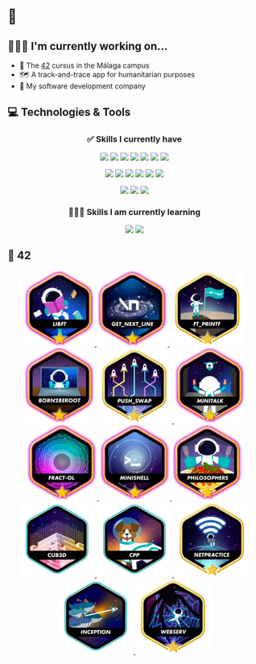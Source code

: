 # 🦁

## 👨🏻‍💻 I'm currently working on...
* 🚀 The [42](https://www.42.fr/) cursus in the Málaga campus
* 🗺️ A track-and-trace app for humanitarian purposes
* 💼 My software development company

## 💻 Technologies & Tools

<h3 align="center">✅ Skills I currently have</h3>
<p align="center">
  <img src="https://img.shields.io/badge/C-00599C?style=flat&logo=c&logoColor=white" />
  <img src="https://img.shields.io/badge/C++-%2300599C.svg?style=flat&logo=c%2B%2B&logoColor=white" />
  <img src="https://img.shields.io/badge/Shell-121011?style=flat&logo=gnu-bash&logoColor=white" />
  <img src="https://img.shields.io/badge/Git-F05032?style=flat&logo=git&logoColor=white" />
  <img src="https://img.shields.io/badge/UNIX-000000?style=flat&logo=linux&logoColor=white" />
  <img src="https://img.shields.io/badge/PHP-777BB4?style=flat&logo=php&logoColor=white" />
  <img src="https://img.shields.io/badge/MySQL-4479A1?style=flat&logo=mysql&logoColor=white" />
</p>
<p align="center">
  <img src="https://img.shields.io/badge/TypeScript-3178C6?style=flat&logo=typescript&logoColor=white" />
  <img src="https://img.shields.io/badge/Node.js-339933?style=flat&logo=node.js&logoColor=white" />
  <img src="https://img.shields.io/badge/MongoDB-47A248?style=flat&logo=mongodb&logoColor=white" />
  <img src="https://img.shields.io/badge/Express.js-000000?style=flat&logo=express&logoColor=white" />
  <img src="https://img.shields.io/badge/React-61DAFB?style=flat&logo=react&logoColor=black" />
  <img src="https://img.shields.io/badge/React_Native-%2320232a.svg?style=flat&logo=react&logoColor=%2361DAFB" />
</p>
<p align="center">
  <img src="https://img.shields.io/badge/Adobe%20Illustrator-FF9A00?style=flat&logo=adobe%20illustrator&logoColor=white" />
  <img src="https://img.shields.io/badge/Adobe%20Photoshop-31A8FF?style=flat&logo=Adobe%20Photoshop&logoColor=black" />
  <img src="https://img.shields.io/badge/Adobe%20Premiere%20Pro-9999FF?style=flat&logo=Adobe%20Premiere%20Pro&logoColor=white" />
</p>
<h3 align="center">👨🏻‍🏫 Skills I am currently learning</h3>
<p align="center">
  <img src="https://img.shields.io/badge/Next-black?style=flat&logo=next.js&logoColor=white" />
  <img src="https://img.shields.io/badge/Docker-2CA5E0?style=flat&logo=docker&logoColor=white" />
</p>

## 🚀 42
<p align="center">
  <a href="https://github.com/leogaudin/libft">
    <img src="https://github.com/leogaudin/42_project_badges/raw/main/badges/libft_bonus_max.webp" />
  </a>
  <a href="https://github.com/leogaudin/get_next_line">
    <img src="https://github.com/leogaudin/42_project_badges/raw/main/badges/get_next_line_bonus_max.webp" />
  </a>
  <a href="https://github.com/leogaudin/ft_printf">
    <img src="https://github.com/leogaudin/42_project_badges/raw/main/badges/ft_printf_bonus.webp" />
  </a>
    <img src="https://github.com/leogaudin/42_project_badges/raw/main/badges/born2beroot_bonus_max.webp" />
  <a href="https://github.com/leogaudin/push_swap">
    <img src="https://github.com/leogaudin/42_project_badges/raw/main/badges/push_swap_bonus.webp" />
  </a>
  <a href="https://github.com/leogaudin/minitalk">
    <img src="https://github.com/leogaudin/42_project_badges/raw/main/badges/minitalk_bonus_max.webp" />
  </a>
  <a href="https://github.com/leogaudin/fract-ol">
    <img src="https://github.com/leogaudin/42_project_badges/raw/main/badges/fract-ol_bonus_max.webp" />
  </a>
  <a href="https://github.com/leogaudin/minishell">
    <img src="https://github.com/leogaudin/42_project_badges/raw/main/badges/minishell_bonus_max.webp" />
  </a>
  <a href="https://github.com/leogaudin/philosophers">
    <img src="https://github.com/leogaudin/42_project_badges/raw/main/badges/philosophers_bonus_max.webp" />
  </a>
  <a href="https://github.com/leogaudin/cub3d">
    <img src="https://github.com/leogaudin/42_project_badges/raw/main/badges/cub3d.webp" />
  </a>
  <a href="https://github.com/leogaudin/cpp_modules">
    <img src="https://github.com/leogaudin/42_project_badges/raw/main/badges/cpp.webp" />
  </a>
  <a href="https://github.com/leogaudin/net_practice">
    <img src="https://github.com/leogaudin/42_project_badges/raw/main/badges/netpractice_bonus.webp" />
  </a>
  <a href="https://github.com/leogaudin/inception">
    <img src="https://github.com/leogaudin/42_project_badges/raw/main/badges/inception.webp" />
  </a>
  <a href="https://github.com/leogaudin/webserv">
    <img src="https://github.com/leogaudin/42_project_badges/raw/main/badges/webserv_bonus.webp" />
  </a>
</p>
